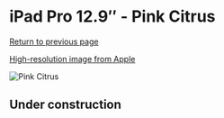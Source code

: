 # iPad Pro 12.9″ - Pink Citrus

[Return to previous page](/ipad_pro4)

[High-resolution image from Apple](https://store.storeimages.cdn-apple.com/8756/as-images.apple.com/is/MH063?wid=4500&hei=4500&fmt=png)

<div style="width: 500px"><img src="/almost_uncompressed/MH063.webp" alt="Pink Citrus"></div>

## Under construction
